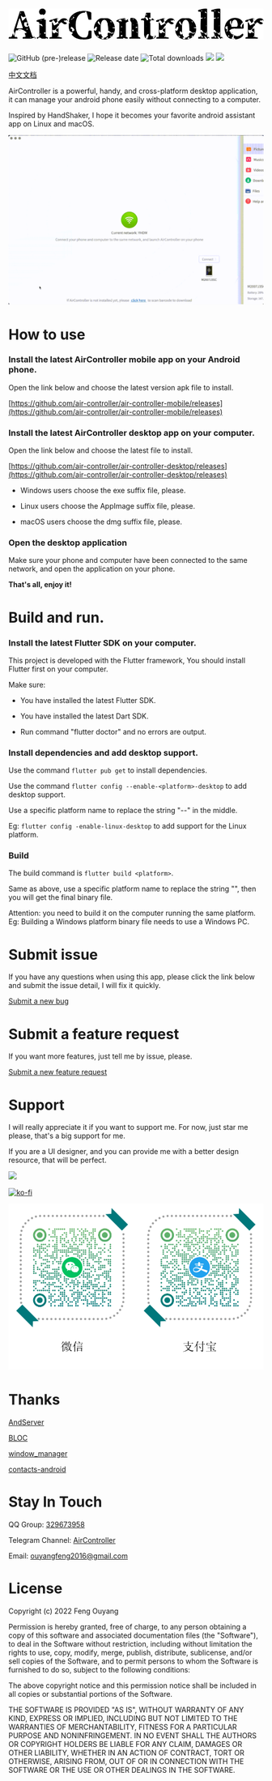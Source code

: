 # ![](https://raw.githubusercontent.com/yuanhoujun/material/main/AirController/images/logo.png)

![GitHub (pre-)release](https://img.shields.io/github/release/air-controller/air-controller-desktop/all.svg?style=flat-square)
![Release date](https://img.shields.io/github/release-date/air-controller/air-controller-desktop)
![Total downloads](https://img.shields.io/github/downloads/air-controller/air-controller-desktop/total.svg)
[![](https://img.shields.io/github/issues/air-controller/air-controller-desktop)](https://github.com/air-controller/air-controller-desktop/issues)
[![](https://img.shields.io/github/license/air-controller/air-controller-desktop)](https://github.com/air-controller/air-controller-desktop/blob/master/LICENSE)

[中文文档](https://github.com/air-controller/air-controller-desktop/blob/master/README_zh_CN.md)

AirController is a powerful, handy, and cross-platform desktop application, it can manage your android phone easily without connecting to a computer.

Inspired by HandShaker, I hope it becomes your favorite android assistant app on Linux and macOS.

![Preview](https://raw.githubusercontent.com/yuanhoujun/material/main/AirController/images/demo.gif)


# How to use

### Install the latest AirController mobile app on your Android phone.

Open the link below and choose the latest version apk file to install.

[https://github.com/air-controller/air-controller-mobile/releases](https://github.com/air-controller/air-controller-mobile/releases)

### Install the latest AirController desktop app on your computer.

Open the link below and choose the latest file to install.

[https://github.com/air-controller/air-controller-desktop/releases](https://github.com/air-controller/air-controller-desktop/releases)

* Windows users choose the exe suffix file, please.

* Linux users choose the AppImage suffix file, please.

* macOS users choose the dmg suffix file, please.

### Open the desktop application

Make sure your phone and computer have been connected to the same network, and open the application on your phone.

**That's all, enjoy it!**

# Build and run.

### Install the latest Flutter SDK on your computer.

This project is developed with the Flutter framework, You should install Flutter first on your computer.

Make sure:

* You have installed the latest Flutter SDK.

* You have installed the latest Dart SDK.

* Run command "flutter doctor" and no errors are output.



### Install dependencies and add desktop support.

Use the command `flutter pub get` to install dependencies.

Use the command `flutter config --enable-<platform>-desktop` to add desktop support.



Use a specific platform name to replace the string "-<platform>-" in the middle.

Eg: `flutter config -enable-linux-desktop` to add support for the Linux platform.


### Build

The build command is `flutter build <platform>`.

Same as above, use a specific platform name to replace the string "<platform>", then you will get the final binary file.

Attention: you need to build it on the computer running the same platform. Eg: Building a Windows platform binary file needs to use a Windows PC.

# Submit issue

If you have any questions when using this app, please click the link below and submit the issue detail, I will fix it quickly.

[Submit a new bug](https://github.com/air-controller/air-controller-desktop/issues/new?assignees=&labels=&template=bug_report.md&title=)

# Submit a feature request

If you want more features, just tell me by issue, please.

[Submit a new feature request](https://github.com/air-controller/air-controller-desktop/issues/new?assignees=&labels=&template=feature_request.md&title=)


# Support

I will really appreciate it if you want to support me. For now, just star me please, that's a big support for me.

If you are a UI designer, and you can provide me with a better design resource, that will be perfect.

[![](https://img.shields.io/badge/-%E6%9D%A5%E7%88%B1%E5%8F%91%E7%94%B5%E6%94%AF%E6%8C%81%E6%88%91-%23977ce4?style=for-the-badge&logo=buymeacoffee&logoColor=%23ffffff)](https://afdian.net/@ouyangfeng2016)

[![ko-fi](https://ko-fi.com/img/githubbutton_sm.svg)](https://ko-fi.com/ouyangfeng2016)


![](https://raw.githubusercontent.com/yuanhoujun/material/main/Pay/wechat_alipay.png)

# Thanks
[AndServer](https://github.com/yanzhenjie/AndServer)

[BLOC](https://github.com/felangel/bloc.git)

[window_manager](https://github.com/leanflutter/window_manager)

[contacts-android](https://github.com/vestrel00/contacts-android)

# Stay In Touch
QQ Group: [329673958](https://im.qq.com/index)

Telegram Channel: [AirController](https://t.me/aircontroller2022)

Email: [ouyangfeng2016@gmail.com](mailto:ouyangfeng2016@gmail.com)

# License
Copyright (c) 2022 Feng Ouyang

Permission is hereby granted, free of charge, to any person obtaining a copy
of this software and associated documentation files (the "Software"), to deal
in the Software without restriction, including without limitation the rights
to use, copy, modify, merge, publish, distribute, sublicense, and/or sell
copies of the Software, and to permit persons to whom the Software is
furnished to do so, subject to the following conditions:

The above copyright notice and this permission notice shall be included in all
copies or substantial portions of the Software.

THE SOFTWARE IS PROVIDED "AS IS", WITHOUT WARRANTY OF ANY KIND, EXPRESS OR
IMPLIED, INCLUDING BUT NOT LIMITED TO THE WARRANTIES OF MERCHANTABILITY,
FITNESS FOR A PARTICULAR PURPOSE AND NONINFRINGEMENT. IN NO EVENT SHALL THE
AUTHORS OR COPYRIGHT HOLDERS BE LIABLE FOR ANY CLAIM, DAMAGES OR OTHER
LIABILITY, WHETHER IN AN ACTION OF CONTRACT, TORT OR OTHERWISE, ARISING FROM,
OUT OF OR IN CONNECTION WITH THE SOFTWARE OR THE USE OR OTHER DEALINGS IN THE
SOFTWARE.

